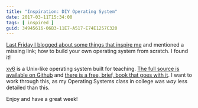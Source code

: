 ```yaml
---
title: "Inspiration: DIY Operating System"
date: 2017-03-11T15:34:00
tags: [ inspired ]
guid: 34945616-06B3-11E7-A517-E74E1257C320
---
```

[Last Friday I blogged about some things that inspire
me](/posts/miscellaneous-inspiration/) and mentioned a missing link; how to
build your own operating system from scratch.  I found it!

<!--more-->

[xv6](https://pdos.csail.mit.edu/6.828/2016/xv6.html) is a Unix-like operating
system built for teaching.  [The full source is available on
Github](https://github.com/mit-pdos/xv6-public) and [there is a free, brief,
book that goes with
it](https://pdos.csail.mit.edu/6.828/2016/xv6/book-rev9.pdf).  I want to work
through this, as my Operating Systems class in college was *way* less detailed
than this.

Enjoy and have a great week!
